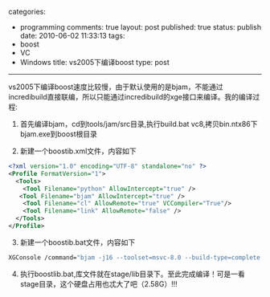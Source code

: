 categories: 
  - programming
comments: true
layout: post
published: true
status: publish
date: 2010-06-02 11:33:13
tags: 
  - boost
  - VC
  - Windows
title: vs2005下编译boost
type: post
---

vs2005下编译boost速度比较慢，由于默认使用的是bjam，不能通过incredibuild直接联编，所以只能通过incredibuild的xge接口来编译。我的编译过程:

1. 首先编译bjam，cd到tools/jam/src目录,执行build.bat vc8,拷贝bin.ntx86下bjam.exe到boost根目录

2. 新建一个boostib.xml文件，内容如下
 

```xml
<?xml version="1.0" encoding="UTF-8" standalone="no" ?>
<Profile FormatVersion="1">
  <Tools>
    <Tool Filename="python" AllowIntercept="true" />
   <Tool Filename="bjam" AllowIntercept="true" />
    <Tool Filename="cl" AllowRemote="true" VCCompiler="True"/>
    <Tool Filename="link" AllowRemote="false" />
  </Tools>
</Profile>
```

3. 新建一个boostib.bat文件，内容如下
 

```sh
XGConsole /command="bjam -j16 --toolset=msvc-8.0 --build-type=complete stage" /openmonitor /profile="boostib.xml"
```

4. 执行boostlib.bat,库文件就在stage/lib目录下。至此完成编译！可是一看stage目录，这个硬盘占用也忒大了吧（2.58G）!!!
